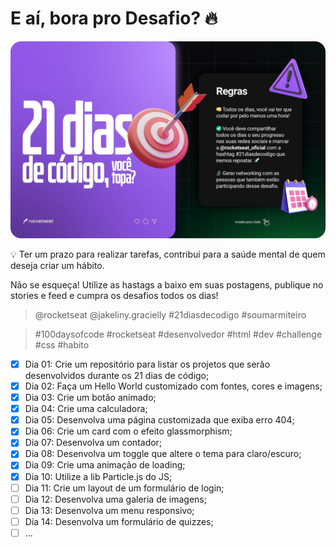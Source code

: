 # E aí, bora pro Desafio? 🔥  

[![ ](./21daysofcode.png)]( https://www.instagram.com/p/ChTBg1BpLGU/ )

💡 Ter um prazo para realizar tarefas, contribui para a saúde mental de quem deseja criar um hábito.

Não se esqueça! Utilize as hastags a baixo em suas postagens, publique no stories e feed e cumpra os desafios todos os dias!
  
> @rocketseat @jakeliny.gracielly #21diasdecodigo #soumarmiteiro

>  #100daysofcode #rocketseat #desenvolvedor #html #dev #challenge #css #habito

 - [x] Dia 01: Crie um repositório para listar os projetos que serão desenvolvidos durante os 21 dias de código;
 - [x] Dia 02: Faça um Hello World customizado com fontes, cores e imagens;
 - [x] Dia 03: Crie um botão animado;
 - [x] Dia 04: Crie uma calculadora;
 - [x] Dia 05: Desenvolva uma página customizada que exiba erro 404;
 - [x] Dia 06: Crie um card com o efeito glassmorphism;
 - [x] Dia 07: Desenvolva um contador;
 - [x] Dia 08: Desenvolva um toggle que altere o tema para claro/escuro;
 - [x] Dia 09: Crie uma animação de loading;
 - [x] Dia 10: Utilize a lib Particle.js do JS;
 - [ ] Dia 11: Crie um layout de um formulário de login;
 - [ ] Dia 12: Desenvolva uma galeria de imagens;
 - [ ] Dia 13: Desenvolva um menu responsivo;
 - [ ] Dia 14: Desenvolva um formulário de quizzes;
 - [ ] ...